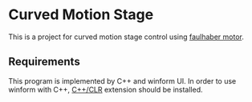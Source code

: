 ﻿# Curved Motion Stage
This is a project for curved motion stage control 
using <a href="https://www.faulhaber.com/en/home/">faulhaber motor</a>. 

## Requirements
This program is implemented by C++ and winform UI. 
In order to use winform with C++, <a href="https://www.youtube.com/watch?v=gB51Tla5pPI">C++/CLR</a>
extension should be installed.


